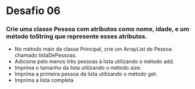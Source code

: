 # Desafio 06
### Crie uma classe Pessoa com atributos como nome, idade, e um método toString que represente esses atributos.
*   No método main da classe Principal, crie um ArrayList de Pessoa chamado listaDePessoas.
*   Adicione pelo menos três pessoas à lista utilizando o método add.
*   Imprima o tamanho da lista utilizando o método size.
*   Imprima a primeira pessoa da lista utilizando o método get.
*   Imprima a lista completa